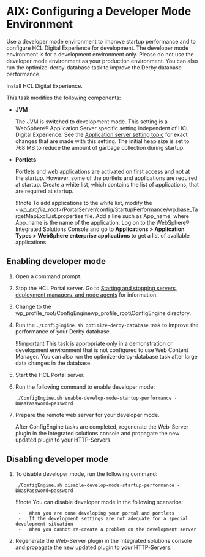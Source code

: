 # AIX: Configuring a Developer Mode Environment

Use a developer mode environment to improve startup performance and to configure HCL Digital Experience for development. The developer mode environment is for a development environment only. Please do not use the developer mode environment as your production environment. You can also run the optimize-derby-database task to improve the Derby database performance.

Install HCL Digital Experience.

This task modifies the following components:

-   **JVM**

    The JVM is switched to development mode. This setting is a WebSphere® Application Server specific setting independent of HCL Digital Experience. See the [Application server setting topic](https://www.ibm.com/support/knowledgecenter/SSEQTP_9.0.5/com.ibm.websphere.base.doc/ae/urun_rappsvr.html) for exact changes that are made with this setting. The initial heap size is set to 768 MB to reduce the amount of garbage collection during startup.

-   **Portlets**

    Portlets and web applications are activated on first access and not at the startup. However, some of the portlets and applications are required at startup. Create a white list, which contains the list of applications, that are required at startup.

    !!!note
        To add applications to the white list, modify the <_wp_profile_root>_/PortalServer/config/StartupPerformance/wp.base_TargetMapExclList.properties file. Add a line such as App_name, where App_name is the name of the application. Log on to the WebSphere® Integrated Solutions Console and go to **Applications > Application Types > WebSphere enterprise applications** to get a list of available applications.

## Enabling developer mode

1.  Open a command prompt.

2.  Stop the HCL Portal server. Go to [Starting and stopping servers, deployment managers, and node agents](../stopstart.md) for information.

3.  Change to the wp_profile_root/ConfigEnginewp_profile_root\\ConfigEngine directory.

4.  Run the `./ConfigEngine.sh optimize-derby-database` task to improve the performance of your Derby database.

    !!!important
        This task is appropriate only in a demonstration or development environment that is not configured to use Web Content Manager. You can also run the optimize-derby-database task after large data changes in the database.

5.  Start the HCL Portal server.

6.  Run the following command to enable developer mode: 

    `./ConfigEngine.sh enable-develop-mode-startup-performance -DWasPassword=password`

7.  Prepare the remote web server for your developer mode.
    
    After ConfigEngine tasks are completed, regenerate the Web-Server plugin in the Integrated solutions console and propagate the new updated plugin to your HTTP-Servers.

## Disabling developer mode

1. To disable developer mode, run the following command:
    
    `./ConfigEngine.sh disable-develop-mode-startup-performance -DWasPassword=password`

    !!!note
        You can disable developer mode in the following scenarios:
        
        -   When you are done developing your portal and portlets   
        -   If the development settings are not adequate for a special development situation
        -   When you cannot re-create a problem on the development server

2. Regenerate the Web-Server plugin in the Integrated solutions console and propagate the new updated plugin to your HTTP-Servers.
    
    
    



